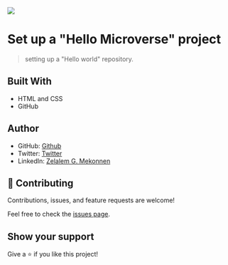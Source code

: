 ![](https://img.shields.io/badge/Microverse-blueviolet)

# Set up a "Hello Microverse" project

> setting up a "Hello world" repository.


## Built With

- HTML and CSS
- GitHub



## Author

- GitHub: [Github](https://github.com/zmekonnen251)
- Twitter: [Twitter](https://twitter.com/mek_zela)
- LinkedIn: [Zelalem G. Mekonnen](www.linkedin.com/in/zelalem-g-mekonnen)


## 🤝 Contributing

Contributions, issues, and feature requests are welcome!

Feel free to check the [issues page](../../issues/).

## Show your support

Give a ⭐️ if you like this project!


